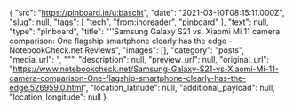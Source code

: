 {
  "src": "https://pinboard.in/u:bascht",
  "date": "2021-03-10T08:15:11.000Z",
  "slug": null,
  "tags": [
    "tech",
    "from:inoreader",
    "pinboard"
  ],
  "text": null,
  "type": "pinboard",
  "title": "''Samsung Galaxy S21 vs. Xiaomi Mi 11 camera comparison: One flagship smartphone clearly has the edge - NotebookCheck.net Reviews",
  "images": [],
  "category": "posts",
  "media_url": ", \"\"",
  "description": null,
  "preview_url": null,
  "original_url": "https://www.notebookcheck.net/Samsung-Galaxy-S21-vs-Xiaomi-Mi-11-camera-comparison-One-flagship-smartphone-clearly-has-the-edge.526959.0.html",
  "location_latitude": null,
  "additional_payload": null,
  "location_longitude": null
}
